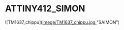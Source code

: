 # ATTINY412_SIMON
![TM1637_chippu]([imege/TM1637_chippu.jpg ](https://github.com/kitasensei/ATTINY412_SIMON/blob/main/arduino_project/20250921_193424.jpg)"SAIMON")
